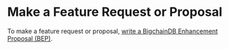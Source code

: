 # Make a Feature Request or Proposal

To make a feature request or proposal, [write a BigchainDB Enhancement Proposal (BEP)](write-a-bep.html).
